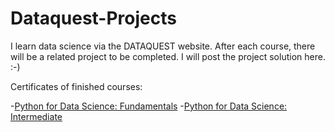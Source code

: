 # Dataquest-Projects
I learn data science via the DATAQUEST website. After each course, there will be a related project to be completed. I will post the project solution here. :-)

Certificates of finished courses:

-[Python for Data Science: Fundamentals](https://app.dataquest.io/view_cert/F2OA6H67BBW85RQGUEEC/)
-[Python for Data Science: Intermediate](https://app.dataquest.io/view_cert/B3TSV2INDLMKCLOCFQIK/)
